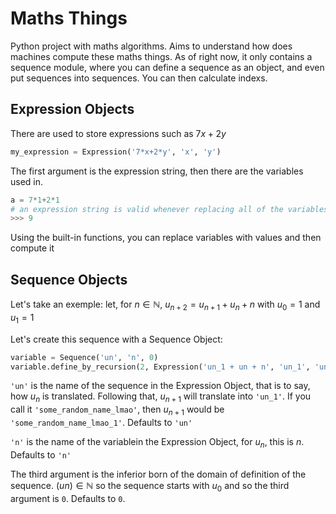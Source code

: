 # Maths Things

Python project with maths algorithms. Aims to understand how does machines compute these maths things. As of right now, it only contains a sequence module, where you can define a sequence as an object, and even put sequences into sequences. You can then calculate indexs.

## Expression Objects
There are used to store expressions such as $7x+2y$
```python
my_expression = Expression('7*x+2*y', 'x', 'y')
```

The first argument is the expression string, then there are the variables used in.
```python
a = 7*1+2*1
# an expression string is valid whenever replacing all of the variables with numbers is a valid operation
>>> 9 
```
Using the built-in functions, you can replace variables with values and then compute it

## Sequence Objects
Let's take an exemple:
let, for $n \in \mathbb{N}$, $u_{n+2} = u_{n+1} + u_n + n$ with $u_0 = 1$ and $u_1 = 1$

Let's create this sequence with a Sequence Object:
```python
variable = Sequence('un', 'n', 0)
variable.define_by_recursion(2, Expression('un_1 + un + n', 'un_1', 'un', 'n'), (1, 1))
```
`'un'` is the name of the sequence in the Expression Object, that is to say, how $u_n$ is translated. Following that, $u_{n+1}$ will translate into `'un_1'`.
If you call it `'some_random_name_lmao'`, then $u_{n+1}$ would be `'some_random_name_lmao_1'`. Defaults to `'un'`

`'n'` is the name of the variablein the Expression Object, for $u_n$, this is $n$. Defaults to `'n'`

The third argument is the inferior born of the domain of definition of the sequence. $(un) \in \mathbb{N}$ so the sequence starts with $u_0$ and so the third argument is `0`. Defaults to `0`. 



